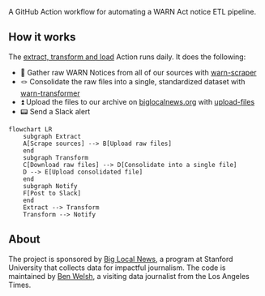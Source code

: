 A GitHub Action workflow for automating a WARN Act notice ETL pipeline.

## How it works

The [extract, transform and load](https://github.com/biglocalnews/warn-github-flow/actions/workflows/etl.yml) Action runs daily. It does the following:

- 🔪 Gather raw WARN Notices from all of our sources with [warn-scraper](https://github.com/biglocalnews/warn-scraper)
- 🪢 Consolidate the raw files into a single, standardized dataset with [warn-transformer](https://github.com/biglocalnews/warn-transformer)
- ⏫ Upload the files to our archive on [biglocalnews.org](https://biglocalnews.org) with [upload-files](https://github.com/biglocalnews/upload-files)
- 📟 Send a Slack alert

```mermaid
flowchart LR
    subgraph Extract
    A[Scrape sources] --> B[Upload raw files]
    end
    subgraph Transform
    C[Download raw files] --> D[Consolidate into a single file]
    D --> E[Upload consolidated file]
    end
    subgraph Notify
    F[Post to Slack]
    end
    Extract --> Transform
    Transform --> Notify
```

## About

The project is sponsored by [Big Local News](https://biglocalnews.org/#/about), a program at Stanford University that collects data for impactful journalism. The code is maintained by [Ben Welsh](https://palewi.re/who-is-ben-welsh/), a visiting data journalist from the Los Angeles Times.
